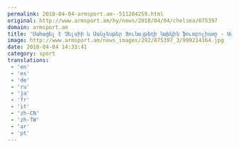 ```yaml
---
permalink: 2018-04-04-armsport.am--511204259.html
original: http://www.armsport.am/hy/news/2018/04/04/chelsea/875397
domain: armsport.am
title: 'Մահացել է Չելսիի և Մանչեսթեր Յունայթեդի նախկին ֆուտբոլիստը - Սպորտային լուրեր'
image: http://www.armsport.am/news_images/292/875397_3/999214164.jpg
date: 2018-04-04 14:33:41
category: sport
translations: 
 - 'en'
 - 'es'
 - 'de'
 - 'ru'
 - 'ja'
 - 'fr'
 - 'it'
 - 'zh-CN'
 - 'zh-TW'
 - 'ar'
 - 'pt'
---
```


